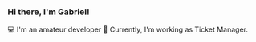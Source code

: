 ### Hi there, I'm Gabriel!

💻 I'm an amateur developer
💼 Currently, I'm working as Ticket Manager.


